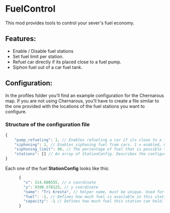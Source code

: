 # FuelControl

This mod provides tools to control your sever's fuel economy.

## Features:

- Enable / Disable fuel stations
- Set fuel limit per station.
- Refuel car directly if its placed close to a fuel pump.
- Siphon fuel out of a car fuel tank.

## Configuration:
In the profiles folder you'll find an example configuration for the Chernarous map. If you are not using Chernarous, you'll have to create a file similar to the one provided with the locations of the fuel stations you want to configure.

### Structure of the configuration file

```js
{
    "pump_refueling": 1, // Enables refueling a car if its close to a fuel pump. 1 = enabled, 0 = disabled
    "siphoning": 1, // Enables siphoning fuel from cars. 1 = enabled, 0 = disabled.
    "siphoning_limit": 98, // The percentage of fuel that is possible to siphon out of a car fuel tank.
    "stations": [] // An array of StationConfig. Describes the configurations for each one of the stations.
}
```

Each one of the fuel **StationConfig** looks like this:
```js
      {
        "x": 314.600555, // x coordinate
        "y": 9390.578125, // y coordinate
        "name": "Tri Kresta", // helper name, must be unique. Used for logging and identification of the station.
        "fuel": -1, // Defines how much fuel is available in this station. -1 means infinite. Set it to 0 to disable the station.
        "capacity": -1 // Defines how much fuel this station can hold. -1 means infinite. This property is not used at the moment.
      }
```